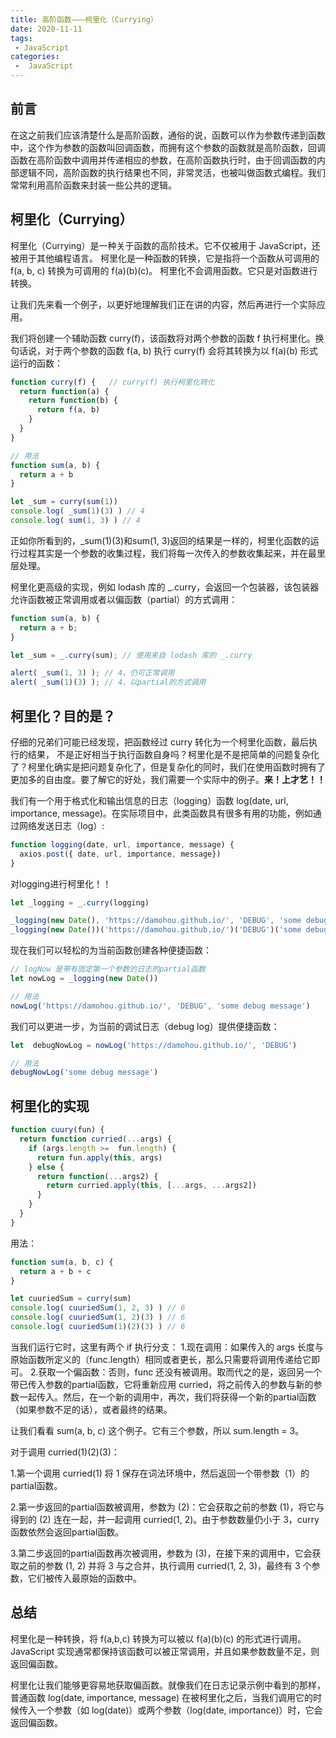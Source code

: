 ```yaml
---
title: 高阶函数———柯里化（Currying）
date: 2020-11-11
tags:
 - JavaScript
categories:
 -  JavaScript
---
```


## 前言

在这之前我们应该清楚什么是高阶函数，通俗的说，函数可以作为参数传递到函数中，这个作为参数的函数叫回调函数，而拥有这个参数的函数就是高阶函数，回调函数在高阶函数中调用并传递相应的参数，在高阶函数执行时，由于回调函数的内部逻辑不同，高阶函数的执行结果也不同，非常灵活，也被叫做函数式编程。我们常常利⽤⾼阶函数来封装⼀些公共的逻辑。

## 柯里化（Currying）

柯里化（Currying）是一种关于函数的高阶技术。它不仅被用于 JavaScript，还被用于其他编程语言。
柯里化是一种函数的转换，它是指将一个函数从可调用的 f(a, b, c) 转换为可调用的 f(a)(b)(c)。
柯里化不会调用函数。它只是对函数进行转换。

让我们先来看一个例子，以更好地理解我们正在讲的内容，然后再进行一个实际应用。

我们将创建一个辅助函数 curry(f)，该函数将对两个参数的函数 f 执行柯里化。换句话说，对于两个参数的函数 f(a, b) 执行 curry(f) 会将其转换为以 f(a)(b) 形式运行的函数：

```javascript
function curry(f) {   // curry(f) 执行柯里化转化
  return function(a) {
    return function(b) {
      return f(a, b)
    }
  }
}

// 用法
function sum(a, b) {
  return a + b
}

let _sum = curry(sum(1))
console.log( _sum(1)(3) ) // 4
console.log( sum(1, 3) ) // 4
```

正如你所看到的，_sum(1)(3)和sum(1, 3)返回的结果是一样的，柯⾥化函数的运⾏过程其实是⼀个参数的收集过程，我们将每⼀次传⼊的参数收集起来，并在最⾥层处理。

柯里化更高级的实现，例如 lodash 库的 _.curry，会返回一个包装器，该包装器允许函数被正常调用或者以偏函数（partial）的方式调用：

```javascript
function sum(a, b) {
  return a + b;
}

let _sum = _.curry(sum); // 使用来自 lodash 库的 _.curry

alert( _sum(1, 3) ); // 4，仍可正常调用
alert( _sum(1)(3) ); // 4，以partial的方式调用
```

## 柯里化？目的是？

仔细的兄弟们可能已经发现，把函数经过 curry 转化为⼀个柯⾥化函数，最后执⾏的结果， 不是正好相当于执⾏函数⾃身吗？柯⾥化是不是把简单的问题复杂化了？柯⾥化确实是把问题复杂化了，但是复杂化的同时，我们在使⽤函数时拥有了更加多的⾃由度。要了解它的好处，我们需要一个实际中的例子。**来！上才艺！！**

我们有一个用于格式化和输出信息的日志（logging）函数 log(date, url, importance, message)。在实际项目中，此类函数具有很多有用的功能，例如通过网络发送日志（log）:

```javascript
function logging(date, url, importance, message) {
  axios.post({ date, url, importance, message})
}
```

对logging进行柯里化！！

```javascript
let _logging = _.curry(logging)

_logging(new Date(), 'https://damohou.github.io/', 'DEBUG', 'some debug message') // 柯里化之后可以正常运行
_logging(new Date())('https://damohou.github.io/')('DEBUG')('some debug message') // 也可以用柯里化的形式运行
```

现在我们可以轻松的为当前函数创建各种便捷函数：

```javascript
// logNow 是带有固定第一个参数的日志的partial函数
let nowLog = _logging(new Date())

// 用法
nowLog('https://damohou.github.io/', 'DEBUG', 'some debug message')
```

我们可以更进一步，为当前的调试日志（debug log）提供便捷函数：

```javascript
let  debugNowLog = nowLog('https://damohou.github.io/', 'DEBUG')

// 用法
debugNowLog('some debug message')
```

## 柯里化的实现

```javascript
function cuury(fun) {
  return function curried(...args) {
    if (args.length >=  fun.length) {
      return fun.apply(this, args)
    } else {
      return function(...args2) {
        return curried.apply(this, [...args, ...args2])
      }
    }
  }
}
```

用法：

```javascript
function sum(a, b, c) {
  return a + b + c
}

let cuuriedSum = curry(sum)
console.log( cuuriedSum(1, 2, 3) ) // 6
console.log( cuuriedSum(1, 2)(3) ) // 6
console.log( cuuriedSum(1)(2)(3) ) // 6
```

当我们运行它时，这里有两个 if 执行分支：
1.现在调用：如果传入的 args 长度与原始函数所定义的（func.length）相同或者更长，那么只需要将调用传递给它即可。
2.获取一个偏函数：否则，func 还没有被调用。取而代之的是，返回另一个带已传入参数的partial函数，它将重新应用 curried，将之前传入的参数与新的参数一起传入。然后，在一个新的调用中，再次，我们将获得一个新的partial函数（如果参数不足的话），或者最终的结果。

让我们看看 sum(a, b, c) 这个例子。它有三个参数，所以 sum.length = 3。

对于调用 curried(1)(2)(3)：

1.第一个调用 curried(1) 将 1 保存在词法环境中，然后返回一个带参数（1）的partial函数。

2.第一步返回的partial函数被调用，参数为 (2)：它会获取之前的参数 (1)，将它与得到的 (2) 连在一起，并一起调用 curried(1, 2)。由于参数数量仍小于 3，curry 函数依然会返回partial函数。

3.第二步返回的partial函数再次被调用，参数为 (3)，在接下来的调用中，它会获取之前的参数 (1, 2) 并将 3 与之合并，执行调用 curried(1, 2, 3)，最终有 3 个参数，它们被传入最原始的函数中。

## 总结

柯里化是一种转换，将 f(a,b,c) 转换为可以被以 f(a)(b)(c) 的形式进行调用。JavaScript 实现通常都保持该函数可以被正常调用，并且如果参数数量不足，则返回偏函数。

柯里化让我们能够更容易地获取偏函数。就像我们在日志记录示例中看到的那样，普通函数 log(date, importance, message) 在被柯里化之后，当我们调用它的时候传入一个参数（如 log(date)）或两个参数（log(date, importance)）时，它会返回偏函数。
